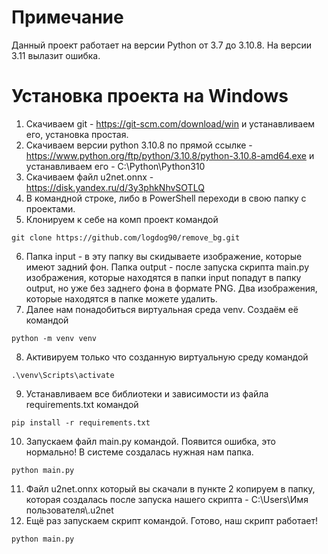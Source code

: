 # Примечание
Данный проект работает на версии Python от 3.7 до 3.10.8. На версии 3.11 вылазит ошибка.

# Установка проекта на Windows
1. Скачиваем git - https://git-scm.com/download/win и устанавливаем его, установка простая.
2. Скачиваем версии python 3.10.8 по прямой ссылке - https://www.python.org/ftp/python/3.10.8/python-3.10.8-amd64.exe и устанавливаем его - C:\Python\Python310
3. Скачиваем файл u2net.onnx - https://disk.yandex.ru/d/3y3phkNhvSOTLQ
4. В командной строке, либо в PowerShell переходи в свою папку с проектами.
5. Клонируем к себе на комп проект командой
```
git clone https://github.com/logdog90/remove_bg.git
```
6. Папка input - в эту папку вы скидываете изображение, которые имеют задний фон. Папка output - после запуска скрипта main.py изображения, которые находятся в папки input попадут в папку output, но уже без заднего фона в формате PNG. Два изображения, которые находятся в папке можете удалить.
7. Далее нам понадобиться виртуальная среда venv. Создаём её командой
```
python -m venv venv
```
8. Активируем только что созданную виртуальную среду командой
```
.\venv\Scripts\activate
```
9. Устанавливаем все библиотеки и зависимости из файла requirements.txt командой
```
pip install -r requirements.txt
```
10. Запускаем файл main.py командой. Появится ошибка, это нормально! В системе создалась нужная нам папка.
```
python main.py
```
11. Файл u2net.onnx который вы скачали в пункте 2 копируем в папку, которая создалась после запуска нашего скрипта - C:\Users\Имя пользователя\\.u2net
12. Ещё раз запускаем скрипт командой. Готово, наш скрипт работает!
```
python main.py
```
